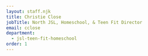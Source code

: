 ```yaml
---
layout: staff.njk
title: Christie Close
jobTitle: North JSL, Homeschool, & Teen Fit Director
email: cclose
department:
  - jsl-teen-fit-homeschool
order: 1
---
```

